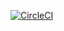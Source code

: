 [![CircleCI](https://circleci.com/gh/Niksel00/ajs-containers-lesson-8-task-2/tree/master.svg?style=svg)](https://circleci.com/gh/Niksel00/ajs-containers-lesson-8-task-2/tree/master)
